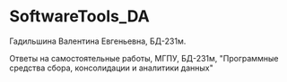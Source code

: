 # SoftwareTools_DA
Гадильшина Валентина Евгеньевна, БД-231м.

Ответы на самостоятельные работы, МГПУ, БД-231м, "Программные средства сбора, консолидации и аналитики данных"
